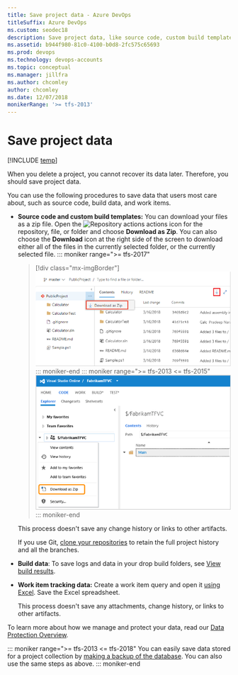 ```yaml
---
title: Save project data - Azure DevOps
titleSuffix: Azure DevOps
ms.custom: seodec18
description: Save project data, like source code, custom build templates, build data, and work items.
ms.assetid: b944f980-81c0-4100-b0d8-2fc575c65693
ms.prod: devops
ms.technology: devops-accounts
ms.topic: conceptual
ms.manager: jillfra
ms.author: chcomley
author: chcomley
ms.date: 12/07/2018
monikerRange: '>= tfs-2013'
---
```


# Save project data

[!INCLUDE [temp](../../_shared/version-vsts-tfs-all-versions.md)]

When you delete a project, you cannot recover its data later. Therefore, you should save project data.

You can use the following procedures to save data that users most care about, such as source code, build data, and work items.

* **Source code and custom build templates:** You can download your files as a zip file. Open the ![Repository actions](../../_img/icons/actions-icon.png) actions icon for the repository, file, or folder and choose **Download as Zip**. You can also choose the **Download** icon at the right side of the screen to download either all of the files in the currently selected folder, or the currently selected file.
  ::: moniker range=">= tfs-2017"
  > [!div class="mx-imgBorder"]
  > ![Download code ](../public/_img/download-code/download-zip-file.png)
  ::: moniker-end
  ::: moniker range=">= tfs-2013 <= tfs-2015"
  ![context menu with download as zip menu item](_img/delete-project/ic760345.png)
  ::: moniker-end

  This process doesn't save any change history or links to other artifacts.

    If you use Git, [clone your repositories](../../repos/git/gitquickstart.md) to retain the full project history and all the branches.

* **Build data**: To save logs and data in your drop build folders, see [View build results](https://msdn.microsoft.com/library/ms181733.aspx).

* **Work item tracking data:** Create a work item query and open it [using Excel](../../boards/backlogs/office/bulk-add-modify-work-items-excel.md). Save the Excel spreadsheet.

    This process doesn't save any attachments, change history, or links to other artifacts.

To learn more about how we manage and protect your data, read our [Data Protection Overview](../../organizations/security/data-protection.md).

::: moniker range=">= tfs-2013 <= tfs-2018"
You can easily save data stored for a project collection
by [making a backup of the database](/azure/devops/server/admin/backup/config-backup-sched-plan). You can also
use the same steps as above.
::: moniker-end
